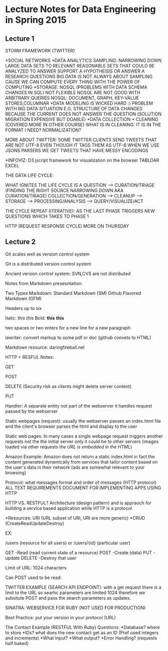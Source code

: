 # Lecture Notes for Data Engineering in Spring 2015

## Lecture 1

STORM FRAMEWORK (TWITTER)


*SOCIAL NETWORKS
*DATA ANALYTICS
SAMPLING: NARROWING DOWN LARGE DATA SETS TO RELEVANT REASONABLE SETS THAT COULD BE ANALYZED TO ANSWER SUPPORT A HYPOTHEISIS OR  ANSWER A RESEARCH QUESTIONS
BIG DATA IS NOT ALWAYS ABOUT SAMPLING CAUSE WE CAN COMPUTE EVERY THING WITH THE POWER OF COMPUTING 
*STORAGE: NOSQL (PROBLEMS WITH DATA SCHEMA CHANGES IN SQL) NOT FLEXIBLE
          NOSQL ARE NOT GOOD WITH ARBITRARY QUERIES
          NOSQL: DOCUMENT, GRAPH, KEY-VALUE STORES,COLUMNAR
*DATA MODELING IS WICKED HARD :) PROBLEM WITH BIG DATA SITUATION E.G. STRUCTURE OF DATA CHANGES BECAUSE THE CURRENT DOES NOT ANSWER THE QUESTION (SOLUTION MIGRATION EXPENSIVE BUT DOABLE)
*DATA COLLECTION + CLEANING (COVERED MORE IN OTHER COURSE) WHAT IS IN CLEANING: IT IS IN THE FORMAT I NEED? NORMALIZATION?

MORE ABOUT TWITTER:
SOME TWITTER CLIENTS SEND TWEETS THAT ARE NOT UTF-8 EVEN THOUGH IT TAGS THEM AS UTF-8 WHEN WE USE JSONS PARSERS WE GET TWEETS THAT HAVE MESSY ENCODINGS

*INFOVIZ:
D3 jscript framework for visualization on the browser
TABLOAR
EXCEL

THE DATA LIFE CYCLE:

WHAT IGNITES THE LIFE CYCLE IS A QUESTION --> CURATION/TRIAGE (FINDING THE RIGHT SOURCE NARROWING DOWN AKA CURATION/TRIAGE)
COLLECTION/GENERATION --> CLEANUP --> STORAGE --> PROCESSING/ANALYSIS --> QUERY/VISUALIZE/ACT

THE CYCLE REPEAT (ITERATIVE): AS THE LAST PHASE TRIGGERS NEW QUESTIONS WHICH TAKES TO PHASE 1

HTTP (REQUEST RESPONSE CYCLE) MORE ON THURSDAY

## Lecture 2

Git scales well as version control system

Git is a distributed version control system

Ancient version control system: SVN,CVS are not distributed

Notes from Markdown presesntation:

Two Types Markdown:
Standard Markdown (SM)
Github Flavored Markdown (GFM)

Headers up to six

Italic: *this* _this_
Bold: **this** __this__

two spaces or two enters for a new line for a new paragraph

iawriter: convert markup to some pdf or doc (github convets to HTML)

Markdown resource: daringfireball.net

HTTP + RESFUL Notes:

GET

POST

DELETE (Security risk as clients might delete server content)

PUT

Handler: A separate entity not part of the webserver it handles request passed by the webserver

Static webpages (request): usually the webserver passes an index.html file and the client's browser parses the html and display to the user

Static web pages: In many cases a single webpage request triggers another requests not the the initial server only it could be to other servers (images loaded via other requests *the URL is embedded in the HTML*)

Amazon Example: Amazon does not return a static index.html in fact the content generated dynamically from services that tailor content based on the user's data in their network (ads are somewhat relevant to your browsing)

Protocol: what messages format and order of messages (HTTP protocol) ALL TEXT REQUIREMENTS DOCUMENT FOR IMPLEMENTING APPS USING HTTP

HTTP VS. RESTFUL?  Architecture (design pattern) and is appraoch for building a service based application while HTTP is a protocol

*Resources: URI (URL subset of URI, URI are more generic)
*CRUD (CreateReadUpdateDestroy)

EX:

/users (resource for all users) or /users/{id} (particular user)

GET -Read (read current state of a resource)
POST -Create (data)
PUT -update
DELETE -Destroy that user

Limit of URL: 1024 characters

Can POST used to be read:

TWITTER EXAMPLE (SEARCH API ENDPOINT): with a get request there is a limit to the URL so searhc parameters are limited 1024 therefore we subsitute POST and pass the search parameters as updates.

SINATRA: WEBSERVICE FOR RUBY (NOT USED FOR PRODUCTION)

Best Practice: put your version in your protocol (URL)

The Contact Example (RESTFUL With Ruby) Questions:
*Database? where to store
*IDs? what does the new contact get as an ID (Prof used integers and increments)
*What Input?
*What output?
*Error Handling? (requests half baked)


